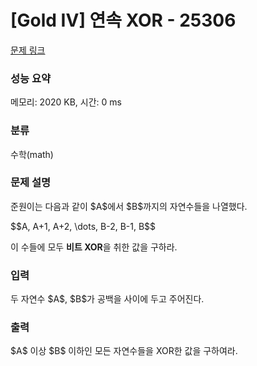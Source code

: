 # [Gold IV] 연속 XOR - 25306 

[문제 링크](https://www.acmicpc.net/problem/25306) 

### 성능 요약

메모리: 2020 KB, 시간: 0 ms

### 분류

수학(math)

### 문제 설명

<p>준원이는 다음과 같이 $A$에서 $B$까지의 자연수들을 나열했다.</p>

<p>$$A, A+1, A+2, \dots, B-2, B-1, B$$</p>

<p>이 수들에 모두 <strong>비트 XOR</strong>을 취한 값을 구하라.</p>

### 입력 

 <p>두 자연수 $A$, $B$가 공백을 사이에 두고 주어진다.</p>

### 출력 

 <p>$A$ 이상 $B$ 이하인 모든 자연수들을 XOR한 값을 구하여라.</p>

